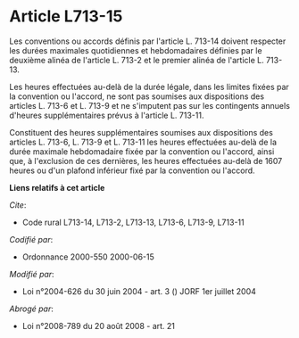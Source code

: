 # Article L713-15

Les conventions ou accords définis par l'article L. 713-14 doivent respecter les durées maximales quotidiennes et
hebdomadaires définies par le deuxième alinéa de l'article L. 713-2 et le premier alinéa de l'article L. 713-13.

Les heures effectuées au-delà de la durée légale, dans les limites fixées par la convention ou l'accord, ne sont pas soumises
aux dispositions des articles L. 713-6 et L. 713-9 et ne s'imputent pas sur les contingents annuels d'heures supplémentaires
prévus à l'article L. 713-11.

Constituent des heures supplémentaires soumises aux dispositions des articles L. 713-6, L. 713-9 et L. 713-11 les heures
effectuées au-delà de la durée maximale hebdomadaire fixée par la convention ou l'accord, ainsi que, à l'exclusion de ces
dernières, les heures effectuées au-delà de 1607 heures ou d'un plafond inférieur fixé par la convention ou l'accord.

**Liens relatifs à cet article**

_Cite_:

  - Code rural L713-14, L713-2, L713-13, L713-6, L713-9, L713-11

_Codifié par_:

  - Ordonnance 2000-550 2000-06-15

_Modifié par_:

  - Loi n°2004-626 du 30 juin 2004 - art. 3 () JORF 1er juillet 2004

_Abrogé par_:

  - Loi n°2008-789 du 20 août 2008 - art. 21
